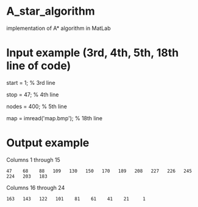 # A_star_algorithm
implementation of A* algorithm in MatLab

# Input example (3rd, 4th, 5th, 18th line of code)

start = 1; % 3rd line

stop = 47; % 4th line

nodes = 400; % 5th line

map = imread('map.bmp');  % 18th line     

# Output example 

Columns 1 through 15

    47    68    88   109   130   150   170   189   208   227   226   245   224   203   183

Columns 16 through 24

    163   143   122   101    81    61    41    21     1
